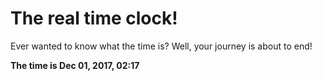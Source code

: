 # The real time clock!

Ever wanted to know what the time is? Well, your journey is about to end!

**The time is Dec 01, 2017, 02:17**